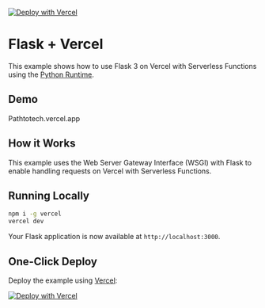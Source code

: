 [![Deploy with Vercel](https://vercel.com/button)](https://vercel.com/new/clone?repository-url=https%3A%2F%2Fgithub.com%2Fvercel%2Fexamples%2Ftree%2Fmain%2Fpython%2Fflask3&demo-title=Flask%203%20%2B%20Vercel&demo-description=Use%20Flask%203%20on%20Vercel%20with%20Serverless%20Functions%20using%20the%20Python%20Runtime.&demo-url=https%3A%2F%2Fflask3-python-template.vercel.app%2F&demo-image=https://assets.vercel.com/image/upload/v1669994156/random/flask.png)

# Flask + Vercel

This example shows how to use Flask 3 on Vercel with Serverless Functions using the [Python Runtime](https://vercel.com/docs/concepts/functions/serverless-functions/runtimes/python).

## Demo

Pathtotech.vercel.app

## How it Works

This example uses the Web Server Gateway Interface (WSGI) with Flask to enable handling requests on Vercel with Serverless Functions.

## Running Locally

```bash
npm i -g vercel
vercel dev
```

Your Flask application is now available at `http://localhost:3000`.

## One-Click Deploy

Deploy the example using [Vercel](https://vercel.com?utm_source=github&utm_medium=readme&utm_campaign=vercel-examples):

[![Deploy with Vercel](https://vercel.com/button)](https://vercel.com/new/clone?repository-url=https%3A%2F%2Fgithub.com%2Fvercel%2Fexamples%2Ftree%2Fmain%2Fpython%2Fflask3&demo-title=Flask%203%20%2B%20Vercel&demo-description=Use%20Flask%203%20on%20Vercel%20with%20Serverless%20Functions%20using%20the%20Python%20Runtime.&demo-url=https%3A%2F%2Fflask3-python-template.vercel.app%2F&demo-image=https://assets.vercel.com/image/upload/v1669994156/random/flask.png)
